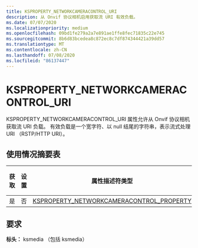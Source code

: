 ```yaml
---
title: KSPROPERTY_NETWORKCAMERACONTROL_URI
description: 从 Onvif 协议相机启用获取流 URI 有效负载。
ms.date: 07/07/2020
ms.localizationpriority: medium
ms.openlocfilehash: 09bd1fe279a2a7e891ae1ffe8fec71835c22e745
ms.sourcegitcommit: 8b6d83bcedea8c872ec8c7df874344421a39dd57
ms.translationtype: MT
ms.contentlocale: zh-CN
ms.lasthandoff: 07/08/2020
ms.locfileid: "86137447"
---
```

# <a name="ksproperty_networkcameracontrol_uri"></a>KSPROPERTY_NETWORKCAMERACONTROL_URI

KSPROPERTY_NETWORKCAMERACONTROL_URI 属性允许从 Onvif 协议相机获取流 URI 负载。 有效负载是一个宽字符、以 null 结尾的字符串，表示流式处理 URI （RSTP/HTTP URI）。

## <a name="usage-summary-table"></a>使用情况摘要表

| 获取 | 设置 | 属性描述符类型 | 属性值类型 |
|--|--|--|--|
| 是 | 否 | [KSPROPERTY_NETWORKCAMERACONTROL_PROPERTY](https://docs.microsoft.com/windows-hardware/drivers/stream/ne-ksmedia-ksproperty-networkcameracontrol-property) | LONG |

## <a name="requirements"></a>要求

**标头：** ksmedia （包括 ksmedia）
